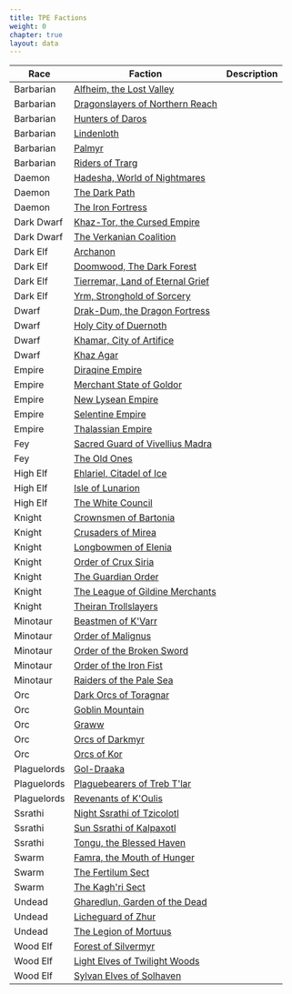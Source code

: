 ```yaml
---
title: TPE Factions
weight: 0
chapter: true
layout: data
---
```


Race|Faction|Description
---|---|---
<i class="xa xa-lightning-storm"></i> Barbarian|[Alfheim, the Lost Valley](/posts/wbc3/tpe/faction/alfheim)|
<i class="xa xa-lightning-storm"></i> Barbarian|[Dragonslayers of Northern Reach](/posts/wbc3/tpe/faction/dragonslayers)|
<i class="xa xa-lightning-storm"></i> Barbarian|[Hunters of Daros](/posts/wbc3/tpe/faction/daros)|
<i class="xa xa-lightning-storm"></i> Barbarian|[Lindenloth](/posts/wbc3/tpe/faction/lindenloth)|
<i class="xa xa-lightning-storm"></i> Barbarian|[Palmyr](/posts/wbc3/tpe/faction/palmyr)|
<i class="xa xa-lightning-storm"></i> Barbarian|[Riders of Trarg](/posts/wbc3/tpe/faction/trarg)|
<i class="xa xa-flaming-claw"></i> Daemon|[Hadesha, World of Nightmares](/posts/wbc3/tpe/faction/hadesha)|
<i class="xa xa-flaming-claw"></i> Daemon|[The Dark Path](/posts/wbc3/tpe/faction/darkpath)|
<i class="xa xa-flaming-claw"></i> Daemon|[The Iron Fortress](/posts/wbc3/tpe/faction/ironfortress)|
<i class="xa xa-gear-hammer"></i> Dark Dwarf|[Khaz-Tor, the Cursed Empire](/posts/wbc3/tpe/faction/khaztor)|
<i class="xa xa-gear-hammer"></i> Dark Dwarf|[The Verkanian Coalition](/posts/wbc3/tpe/faction/verkanian)|
<i class="xa xa-dripping-blade"></i> Dark Elf|[Archanon](/posts/wbc3/tpe/faction/archanon)|
<i class="xa xa-dripping-blade"></i> Dark Elf|[Doomwood, The Dark Forest](/posts/wbc3/tpe/faction/doomwood)|
<i class="xa xa-dripping-blade"></i> Dark Elf|[Tierremar, Land of Eternal Grief](/posts/wbc3/tpe/faction/tierremar)|
<i class="xa xa-dripping-blade"></i> Dark Elf|[Yrm, Stronghold of Sorcery](/posts/wbc3/tpe/faction/yrm)|
<i class="xa xa-beer"></i> Dwarf|[Drak-Dum, the Dragon Fortress](/posts/wbc3/tpe/faction/drakdum)|
<i class="xa xa-beer"></i> Dwarf|[Holy City of Duernoth](/posts/wbc3/tpe/faction/duernoth)|
<i class="xa xa-beer"></i> Dwarf|[Khamar, City of Artifice](/posts/wbc3/tpe/faction/khamar)|
<i class="xa xa-beer"></i> Dwarf|[Khaz Agar](/posts/wbc3/tpe/faction/khazagar)|
<i class="xa xa-queen-crown"></i> Empire|[Diraqine Empire](/posts/wbc3/tpe/faction/diraqine)|
<i class="xa xa-queen-crown"></i> Empire|[Merchant State of Goldor](/posts/wbc3/tpe/faction/goldor)|
<i class="xa xa-queen-crown"></i> Empire|[New Lysean Empire](/posts/wbc3/tpe/faction/newlysean)|
<i class="xa xa-queen-crown"></i> Empire|[Selentine Empire](/posts/wbc3/tpe/faction/selentine)|
<i class="xa xa-queen-crown"></i> Empire|[Thalassian Empire](/posts/wbc3/tpe/faction/thalassian)|
<i class="xa xa-fairy"></i> Fey|[Sacred Guard of Vivellius Madra](/posts/wbc3/tpe/faction/vivellius)|
<i class="xa xa-fairy"></i> Fey|[The Old Ones](/posts/wbc3/tpe/faction/oldones)|
<i class="xa xa-moon-sun"></i> High Elf|[Ehlariel, Citadel of Ice](/posts/wbc3/tpe/faction/ehlariel)|
<i class="xa xa-moon-sun"></i> High Elf|[Isle of Lunarion](/posts/wbc3/tpe/faction/lunarion)|
<i class="xa xa-moon-sun"></i> High Elf|[The White Council](/posts/wbc3/tpe/faction/whitecouncil)|
<i class="xa xa-helmet"></i> Knight|[Crownsmen of Bartonia](/posts/wbc3/tpe/faction/bartonia)|
<i class="xa xa-helmet"></i> Knight|[Crusaders of Mirea](/posts/wbc3/tpe/faction/mirea)|
<i class="xa xa-helmet"></i> Knight|[Longbowmen of Elenia](/posts/wbc3/tpe/faction/elenia)|
<i class="xa xa-helmet"></i> Knight|[Order of Crux Siria](/posts/wbc3/tpe/faction/cruxsiria)|
<i class="xa xa-helmet"></i> Knight|[The Guardian Order](/posts/wbc3/tpe/faction/guardian)|
<i class="xa xa-helmet"></i> Knight|[The League of Gildine Merchants](/posts/wbc3/tpe/faction/gildine)|
<i class="xa xa-helmet"></i> Knight|[Theiran Trollslayers](/posts/wbc3/tpe/faction/theiran)|
<i class="xa xa-horns"></i> Minotaur|[Beastmen of K'Varr](/posts/wbc3/tpe/faction/kvarr)|
<i class="xa xa-horns"></i> Minotaur|[Order of Malignus](/posts/wbc3/tpe/faction/malignus)|
<i class="xa xa-horns"></i> Minotaur|[Order of the Broken Sword](/posts/wbc3/tpe/faction/brokensword)|
<i class="xa xa-horns"></i> Minotaur|[Order of the Iron Fist](/posts/wbc3/tpe/faction/ironfist)|
<i class="xa xa-horns"></i> Minotaur|[Raiders of the Pale Sea](/posts/wbc3/tpe/faction/palesea)|
<i class="xa xa-blade-bite"></i> Orc|[Dark Orcs of Toragnar](/posts/wbc3/tpe/faction/toragnar)|
<i class="xa xa-blade-bite"></i> Orc|[Goblin Mountain](/posts/wbc3/tpe/faction/goblinmountain)|
<i class="xa xa-blade-bite"></i> Orc|[Graww](/posts/wbc3/tpe/faction/graww)|
<i class="xa xa-blade-bite"></i> Orc|[Orcs of Darkmyr](/posts/wbc3/tpe/faction/darkmyr)|
<i class="xa xa-blade-bite"></i> Orc|[Orcs of Kor](/posts/wbc3/tpe/faction/kor)|
<i class="xa xa-eye-monster"></i> Plaguelords|[Gol-Draaka](/posts/wbc3/tpe/faction/goldraaka)|
<i class="xa xa-eye-monster"></i> Plaguelords|[Plaguebearers of Treb T'lar](/posts/wbc3/tpe/faction/trebtlar)|
<i class="xa xa-eye-monster"></i> Plaguelords|[Revenants of K'Oulis](/posts/wbc3/tpe/faction/koulis)|
<i class="xa xa-gecko"></i> Ssrathi|[Night Ssrathi of Tzicolotl](/posts/wbc3/tpe/faction/tzicolotl)|
<i class="xa xa-gecko"></i> Ssrathi|[Sun Ssrathi of Kalpaxotl](/posts/wbc3/tpe/faction/kalpaxotl)|
<i class="xa xa-gecko"></i> Ssrathi|[Tongu, the Blessed Haven](/posts/wbc3/tpe/faction/tongu)|
<i class="xa xa-beetle"></i> Swarm|[Famra, the Mouth of Hunger](/posts/wbc3/tpe/faction/famra)|
<i class="xa xa-beetle"></i> Swarm|[The Fertilum Sect](/posts/wbc3/tpe/faction/fertilum)|
<i class="xa xa-beetle"></i> Swarm|[The Kagh'ri Sect](/posts/wbc3/tpe/faction/kaghri)|
<i class="xa xa-skull"></i> Undead|[Gharedlun, Garden of the Dead](/posts/wbc3/tpe/faction/gharedlun)|
<i class="xa xa-skull"></i> Undead|[Licheguard of Zhur](/posts/wbc3/tpe/faction/zhur)|
<i class="xa xa-skull"></i> Undead|[The Legion of Mortuus](/posts/wbc3/tpe/faction/mortuus)|
<i class="xa xa-leaf"></i> Wood Elf|[Forest of Silvermyr](/posts/wbc3/tpe/faction/silvermyr)|
<i class="xa xa-leaf"></i> Wood Elf|[Light Elves of Twilight Woods](/posts/wbc3/tpe/faction/twilightwoods)|
<i class="xa xa-leaf"></i> Wood Elf|[Sylvan Elves of Solhaven](/posts/wbc3/tpe/faction/solhaven)|
